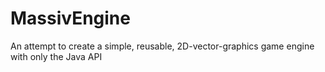 MassivEngine
============

An attempt to create a simple, reusable, 2D-vector-graphics game engine with only the Java API
